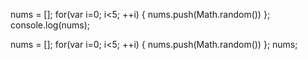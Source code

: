 nums = []; 
for(var i=0; i<5; ++i) { 
nums.push(Math.random()) 
}; 
console.log(nums);


nums = []; 
for(var i=0; i<5; ++i) { 
nums.push(Math.random()) 
}; 
nums;
